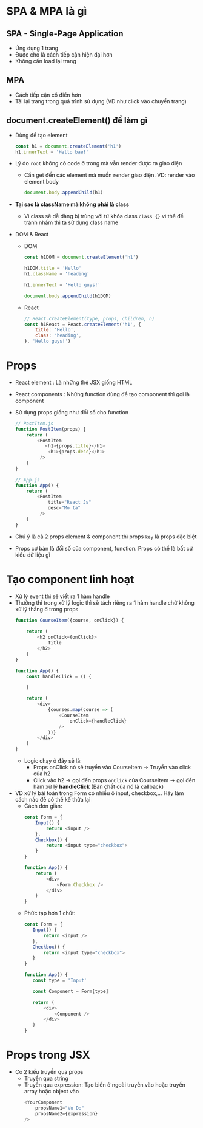 # SPA & MPA là gì

## SPA - Single-Page Application
- Ứng dụng 1 trang 
- Được cho là cách tiếp cận hiện đại hơn 
- Không cần load lại trang 

## MPA 
- Cách tiếp cận cổ điển hơn 
- Tải lại trang trong quá trình sử dụng (VD như click vào chuyển trang)

## document.createElement() để làm gì 
- Dùng để tạo element 
    ```js
    const h1 = document.createElement('h1')
    h1.innerText = 'Hello bae!'
    ```
- Lý do `root` không có code ở trong mà vẫn render được ra giao diện 
    - Cần get đến các element mà muốn render giao diện. VD: render vào element body
        ```js
        document.body.appendChild(h1)
        ```
- **Tại sao là className mà không phải là class**
    - Vì class sẽ dễ dàng bị trùng với từ khóa class `class {}` vì thế để tránh nhầm thì ta sử dụng class name

- DOM & React 
    - DOM 
        ```js
        const h1DOM = document.createElement('h1')

        h1DOM.title = 'Hello'
        h1.className = 'heading'

        h1.innerText = 'Hello guys!'

        document.body.appendChild(h1DOM)
        ```
    - React 
        ```js
        // React.createElement(type, props, children, n)
        const h1React = React.createElement('h1', {
            title: 'Hello',
            class: 'heading',
        }, 'Hello guys!')
        ```

# Props 
- React element : Là những thẻ JSX giống HTML
- React components : Những function dùng để tạo component thì gọi là component
- Sử dụng props giống như đối số cho function 

    ```js
    // PostItem.js
    function PostItem(props) {
        return (
            <PostItem
               <h1>{props.title}</h1>
                <h1>{props.desc}</h1>
             />
        )
    }

    // App.js
    function App() {
        return (
            <PostItem
                title="React Js"
                desc="Mo ta"
             />
        )
    }
    ```
- Chú ý là cả 2 props element & component thì props `key` là props đặc biệt
- Props cơ bản là đối số của component, function. Props có thể là bất cứ kiểu dữ liệu gì

# Tạo component linh hoạt
- Xử lý event thì sẽ viết ra 1 hàm handle 
- Thường thì trong xử lý logic thì sẽ tách riêng ra 1 hàm handle chứ không xử lý thẳng ở trong props
    ```js
    function CourseItem({course, onClick}) {
        
        return (
            <h2 onClick={onClick}>
                Title
            </h2>
        )
    }

    function App() {
        const handleClick = () {

        }

        return (
            <div>
                {courses.map(course => (
                    <CourseItem 
                        onClick={handleClick}
                    />
                ))}
            </div>
        )
    }
    ```
    - Logic chạy ở đây sẽ là: 
        - Props onClick nó sẽ truyền vào CourseItem -> Truyền vào click của h2
        - Click vào h2 -> gọi đến props `onClick` của CourseItem -> gọi đến hàm xử lý **handleClick** (Bản chất của nó là callback)
- VD xử lý bài toán trong Form có nhiều ô input, checkbox,... Hãy làm cách nào để có thể kế thừa lại 
    - Cách đơn giản:
        ```js
        const Form = {
            Input() {
                return <input />
            },
            Checkbox() {
                return <input type="checkbox">
            }
        }

        function App() {
            return (
                <div>
                    <Form.Checkbox />
                </div>
            )
        }
        ```
    - Phức tạp hơn 1 chút:
         ```js
        const Form = {
            Input() {
                return <input />
            },
            Checkbox() {
                return <input type="checkbox">
            }
        }

        function App() {
            const type = 'Input'

            const Component = Form[type]

            return (
                <div>
                    <Component />
                </div>
            )
        }
        ```

# Props trong JSX 
- Có 2 kiểu truyền qua props 
    - Truyền qua string 
    - Truyền qua expression: Tạo biến ở ngoài truyền vào hoặc truyền array hoặc object vào
        ```js
        <YourComponent 
            propsName1="Vu Do"
            propsName2={expression}
        />
        ```